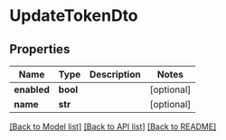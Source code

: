# UpdateTokenDto

## Properties

| Name        | Type     | Description | Notes      |
| ----------- | -------- | ----------- | ---------- |
| **enabled** | **bool** |             | [optional] |
| **name**    | **str**  |             | [optional] |

[[Back to Model list]](../README.md#documentation-for-models) [[Back to API list]](../README.md#documentation-for-api-endpoints) [[Back to README]](../README.md)
